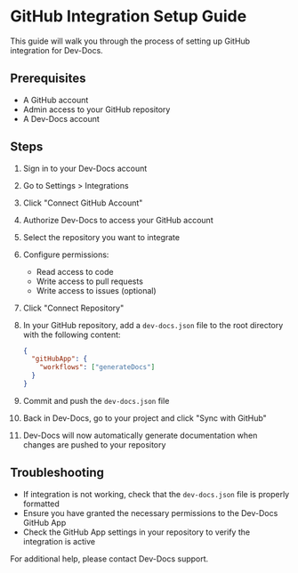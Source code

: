 # GitHub Integration Setup Guide

This guide will walk you through the process of setting up GitHub integration for Dev-Docs.

## Prerequisites

- A GitHub account
- Admin access to your GitHub repository
- A Dev-Docs account

## Steps

1. Sign in to your Dev-Docs account

2. Go to Settings > Integrations

3. Click "Connect GitHub Account"

4. Authorize Dev-Docs to access your GitHub account

5. Select the repository you want to integrate

6. Configure permissions:
   - Read access to code
   - Write access to pull requests
   - Write access to issues (optional)

7. Click "Connect Repository"

8. In your GitHub repository, add a `dev-docs.json` file to the root directory with the following content:

   ```json
   {
     "gitHubApp": {
       "workflows": ["generateDocs"]
     }
   }
   ```

9. Commit and push the `dev-docs.json` file

10. Back in Dev-Docs, go to your project and click "Sync with GitHub"

11. Dev-Docs will now automatically generate documentation when changes are pushed to your repository

## Troubleshooting

- If integration is not working, check that the `dev-docs.json` file is properly formatted
- Ensure you have granted the necessary permissions to the Dev-Docs GitHub App
- Check the GitHub App settings in your repository to verify the integration is active

For additional help, please contact Dev-Docs support.
